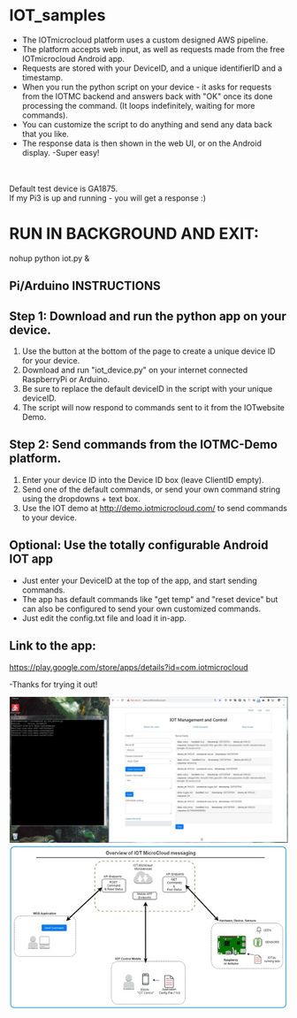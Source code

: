 # IOT_samples
* The IOTmicrocloud platform uses a custom designed AWS pipeline.  
* The platform accepts web input, as well as requests made from the free IOTmicrocloud Android app. 
* Requests are stored with your DeviceID, and a unique identifierID and a timestamp.
* When you run the python script on your device - it asks for requests from the IOTMC backend and answers back with "OK" once its done processing the command. (It loops indefinitely, waiting for more commands).
* You can customize the script to do anything and send any data back that you like.
* The response data is then shown in the web UI, or on the Android display.
-Super easy!
<br/><br/><br/>

Default test device is GA1875.  
If my Pi3 is up and running - you will get a response :)  

# RUN IN BACKGROUND AND EXIT:  
 nohup python iot.py &  
  
  
## Pi/Arduino INSTRUCTIONS
## Step 1: Download and run the python app on your device.
1. Use the button at the bottom of the page to create a unique device ID for your device.  
2. Download and run "iot_device.py" on your internet connected RaspberryPi or Arduino.
3. Be sure to replace the default deviceID in the script with  your unique deviceID.
4. The script will now respond to commands sent to it from the IOTwebsite Demo.

## Step 2: Send commands from the IOTMC-Demo platform.
1. Enter your device ID into the Device ID box  (leave ClientID empty).
2. Send one of the default commands, or send your own command string using the dropdowns + text box.
3. Use the IOT demo at http://demo.iotmicrocloud.com/ to send commands to your device.


## Optional: Use the totally configurable Android IOT app
* Just enter your DeviceID at the top of the app, and start sending commands.
* The app has default commands like "get temp" and "reset device" but can also be configured to send your own customized commands.
* Just edit the config.txt file and load it in-app. 

## Link to the app:
https://play.google.com/store/apps/details?id=com.iotmicrocloud

-Thanks for trying it out!


![Demo](platform_working.JPG)
![Demo](msg_flow.jpg)
